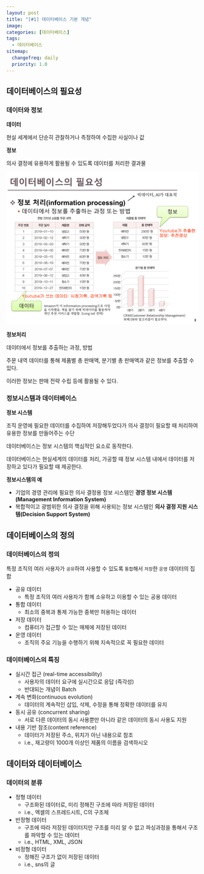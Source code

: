 ```yaml
---
layout: post
title: "[#1] 데이터베이스 기본 개념"
image:
categories: [데이터베이스]
tags: 
  - 데이터베이스
sitemap:
  changefreq: daily
  priority: 1.0
---
```


## 데이터베이스의 필요성

### 데이터와 정보

**데이터**

현실 세계에서 단순히 관찰하거나 측정하여 수집한 사실이나 값

**정보**

의사 결정에 유용하게 활용될 수 있도록 데이터를 처리한 결과물

<img src="https://raw.githubusercontent.com/Neph3779/Blog-Image/forUpload/img/20211007122656.png" alt="image-20211007122656910" style="zoom: 50%;" />

**정보처리**

데이터에서 정보를 추출하는 과정, 방법

주문 내역 데이터를 통해 제품별 총 판매액, 분기별 총 판매액과 같은 정보를 추출할 수 있다.

이러한 정보는 판매 전략 수립 등에 활용될 수 있다.

 

### 정보시스템과 데이터베이스

**정보 시스템**

조직 운영에 필요한 데이터를 수집하여 저장해두었다가 의사 결정이 필요할 때 처리하여 유용한 정보를 만들어주는 수단

데이터베이스는 정보 시스템의 핵심적인 요소로 동작한다.

데이터베이스는 현실세계의 데이터를 처리, 가공할 때 정보 시스템 내에서 데이터를 저장하고 있다가 필요할 때 제공한다.

 

**정보시스템의 예**

- 기업의 경영 관리에 필요한 의사 결정용 정보 시스템인 **경영 정보 시스템 (Management Information System)**
- 복합적이고 광범위한 의사 결정을 위해 사용되는 정보 시스템인 **의사 결정 지원 시스템(Decision Support System)**



## 데이터베이스의 정의

### 데이터베이스의 정의

특정 조직의 여러 사용자가 `공유`하여 사용할 수 있도록 `통합`해서 `저장`한 `운영` 데이터의 집합

- 공유 데이터
  - 특정 조직의 여러 사용자가 함께 소유하고 이용할 수 있는 공용 데이터
- 통합 데이터
  - 최소의 중복과 통제 가능한 중복만 허용하는 데이터
- 저장 데이터
  - 컴퓨터가 접근할 수 있는 매체에 저장된 데이터
- 운영 데이터
  - 조직의 주요 기능을 수행하기 위해 지속적으로 꼭 필요한 데이터



### 데이터베이스의 특징

- 실시간 접근 (real-time accessibility)
  - 사용자의 데이터 요구에 실시간으로 응답 (즉각성)
  - 반대되는 개념이 Batch
- 계속 변화(continuous evolution)
  - 데이터의 계속적인 삽입, 삭제, 수정을 통해 정확한 데이터를 유지
- 동시 공유 (concurrent sharing)
  - 서로 다른 데이터의 동시 사용뿐만 아니라 같은 데이터의 동시 사용도 지원
- 내용 기반 참조(content reference)
  - 데이터가 저장된 주소, 위치가 아닌 내용으로 참조
  - i.e., 재고량이 1000개 이상인 제품의 이름을 검색하시오



## 데이터와 데이터베이스

### 데이터의 분류

- 정형 데이터
  - 구조화된 데이터로, 미리 정해진 구조에 따라 저장된 데이터
  - i.e., 엑셀의 스프레드시트, C의 구조체
- 반정형 데이터
  - 구조에 따라 저장된 데이터지만 구조를 미리 알 수 없고 파싱과정을 통해서 구조를 파악할 수 있는 데이터
  - i.e., HTML, XML, JSON
- 비정형 데이터
  - 정해진 구조가 없이 저장된 데이터
  - i.e., sns의 글

 

